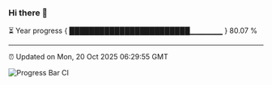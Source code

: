 ### Hi there 👋

⏳ Year progress { ████████████████████████▁▁▁▁▁▁ } 80.07 %

---

⏰ Updated on Mon, 20 Oct 2025 06:29:55 GMT

![Progress Bar CI](https://github.com/liununu/liununu/workflows/Progress%20Bar%20CI/badge.svg)
